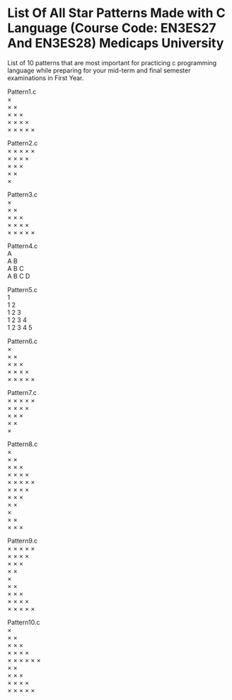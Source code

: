 # List Of All Star Patterns Made with C Language (Course Code: EN3ES27 And EN3ES28) Medicaps University
List of 10 patterns that are most important for practicing c programming language while preparing for your mid-term and final semester examinations in First Year.  

Pattern1.c<br>
× <br>
× × <br>
× × × <br>
× × × × <br>
× × × × × <br>

Pattern2.c <br>
× × × × × <br>
× × × × <br>
× × × <br>
× × <br>
× <br>

Pattern3.c <br>
        × <br>
      × × <br>
    × × × <br>
  × × × × <br>
× × × × × <br>

Pattern4.c <br>
A <br>
A B <br>
A B C <br>
A B C D <br>

Pattern5.c <br>
1 <br>
1 2 <br>
1 2 3 <br>
1 2 3 4 <br>
1 2 3 4 5 <br>

Pattern6.c <br>
    × <br>
   × × <br>
  × × × <br>
 × × × × <br>
× × × × × <br>

Pattern7.c <br>
× × × × × <br>
 × × × × <br>
  × × × <br>
   × × <br>
    × <br>

Pattern8.c <br>
    × <br>
   × × <br>
  × × × <br>
 × × × × <br>
× × × × × <br>
 × × × × <br>
  × × × <br>
   × × <br>
    × <br>
   × × <br>
  × × × <br>

Pattern9.c <br>
× × × × × <br>
 × × × × <br>
  × × × <br>
   × × <br>
    × <br>
   × × <br>
  × × × <br>
 × × × × <br>
× × × × × <br>

Pattern10.c <br>
  × <br>
  × × <br>
  × × × <br>
  × × × × <br>
× × × × × × <br>
× × <br>
× × × <br>
× × × × <br>
× × × × × <br>
